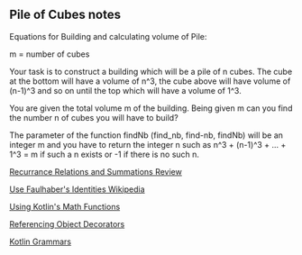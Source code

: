 ## Pile of Cubes notes

Equations for Building and calculating volume of Pile:

m = number of cubes

Your task is to construct a building which will be a pile of n cubes. The cube at the bottom will have a volume of n^3, the cube above will have volume of (n-1)^3 and so on until the top which will have a volume of 1^3.

You are given the total volume m of the building. Being given m can you find the number n of cubes you will have to build?

The parameter of the function findNb (find_nb, find-nb, findNb) will be an integer m and you have to return the integer n such as n^3 + (n-1)^3 + ... + 1^3 = m if such a n exists or -1 if there is no such n.

[Recurrance Relations and Summations Review](https://math.stackexchange.com/questions/1569860/how-to-find-formula-for-recursive-sequence-sum)

[Use Faulhaber's Identities Wikipedia](https://en.wikipedia.org/wiki/Faulhaber's_formula#Examples)

[Using Kotlin's Math Functions](https://www.ict.social/kotlin/basics/mathematical-functions-in-kotlin)

[Referencing Object Decorators](https://kotlinlang.org/docs/reference/object-declarations.html)

[Kotlin Grammars](https://kotlinlang.org/docs/reference/grammar.html#expression)
